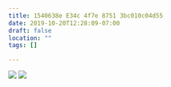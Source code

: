 ```yaml
---
title: 1540638e E34c 4f7e 8751 3bc010c04d55
date: 2019-10-20T12:28:09-07:00
draft: false
location: ""
tags: []

---
```



[![](https://d17enza3bfujl8.cloudfront.net/L1010220.jpg)](/img/l1010220)
[![](https://d17enza3bfujl8.cloudfront.net/L1010283.jpg)](/img/l1010283)

